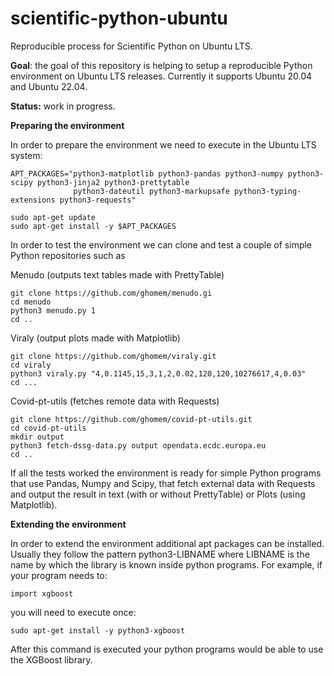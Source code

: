 # scientific-python-ubuntu
Reproducible process for Scientific Python on Ubuntu LTS.

**Goal**: the goal of this repository is helping to setup a reproducible Python environment on Ubuntu LTS releases. Currently it supports Ubuntu 20.04 and Ubuntu 22.04.

**Status:** work in progress.


**Preparing the environment**

In order to prepare the environment we need to execute in the Ubuntu LTS system:
```
APT_PACKAGES="python3-matplotlib python3-pandas python3-numpy python3-scipy python3-jinja2 python3-prettytable
              python3-dateutil python3-markupsafe python3-typing-extensions python3-requests"

sudo apt-get update
sudo apt-get install -y $APT_PACKAGES
```

In order to test the environment we can clone and test a couple of simple Python repositories such as

Menudo (outputs text tables made with PrettyTable)
```
git clone https://github.com/ghomem/menudo.gi
cd menudo
python3 menudo.py 1
cd ..
```

Viraly (output plots made with Matplotlib)
```
git clone https://github.com/ghomem/viraly.git
cd viraly
python3 viraly.py "4,0.1145,15,3,1,2,0.02,120,120,10276617,4,0.03"
cd ...
```

Covid-pt-utils (fetches remote data with Requests)
```
git clone https://github.com/ghomem/covid-pt-utils.git
cd covid-pt-utils
mkdir output
python3 fetch-dssg-data.py output opendata.ecdc.europa.eu
cd ..
```
If all the tests worked the environment is ready for simple Python programs that use Pandas, Numpy and Scipy, that fetch external data with Requests and output the result in text (with or without PrettyTable) or Plots (using Matplotlib).

**Extending the environment**

In order to extend the environment additional apt packages can be installed. Usually they follow the pattern python3-LIBNAME where LIBNAME is the name by which the library is known inside python programs. For example, if your program needs to:

```
import xgboost
```

you will need to execute once:

```
sudo apt-get install -y python3-xgboost
```

After this command is executed your python programs would be able to use the XGBoost library.
